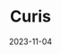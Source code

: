 ---
title: "Curis"
description: "Seeks to keep physicians informed about the best course of action for their patients. The project specifically focuses on Cancer patients and finds relevant medical trials for the patient."
date: 2023-11-04
url: "https://devpost.com/software/curis-rlajbk"
image: "assets/img/curis.png"
---